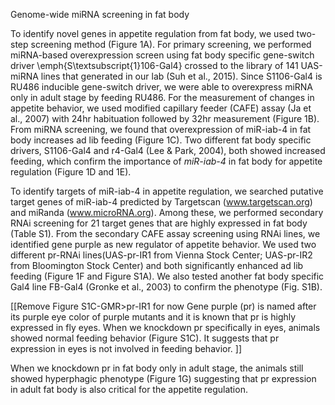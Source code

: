 
Genome-wide miRNA screening in fat body

To identify novel genes in appetite regulation from fat body, we used two-step screening method (Figure 1A). For primary screening, we performed miRNA-based overexpression screen using fat body specific gene-switch driver \emph{S\textsubscript{1}106-Gal4} crossed to the library of 141 UAS-miRNA lines that generated in our lab (Suh et al., 2015). Since S1106-Gal4 is RU486 inducible gene-switch driver, we were able to overexpress miRNA only in adult stage by feeding RU486. For the measurement of changes in appetite behavior, we used modified capillary feeder (CAFE) assay (Ja et al., 2007) with 24hr habituation followed by 32hr measurement (Figure 1B). From miRNA screening, we found that overexpression of miR-iab-4 in fat body increases ad lib feeding (Figure 1C). Two different fat body specific drivers, S1106-Gal4 and r4-Gal4 (Lee & Park, 2004), both showed increased feeding, which confirm the importance of _miR-iab-4_ in fat body for appetite regulation (Figure 1D and 1E).

To identify targets of miR-iab-4 in appetite regulation, we searched putative target genes of miR-iab-4 predicted by Targetscan (www.targetscan.org) and miRanda (www.microRNA.org). Among these, we performed secondary RNAi screening for 21 target genes that are highly expressed in fat body (Table S1). From the secondary CAFE assay screening using RNAi lines, we identified gene purple as new regulator of appetite behavior. We used two different pr-RNAi lines(UAS-pr-IR1 from Vienna Stock Center; UAS-pr-IR2 from Bloomington Stock Center) and both significantly enhanced ad lib feeding (Figure 1F and Figure S1A). We also tested another fat body specific Gal4 line FB-Gal4 (Gronke et al., 2003) to confirm the phenotype (Fig. S1B). 

[[Remove Figure S1C-GMR>pr-IR1 for now
Gene purple (pr) is named after its purple eye color of purple mutants and it is known that pr is highly expressed in fly eyes. When we knockdown pr specifically in eyes, animals showed normal feeding behavior (Figure S1C). It suggests that pr expression in eyes is not involved in feeding behavior. ]]

When we knockdown pr in fat body only in adult stage, the animals still showed hyperphagic phenotype (Figure 1G) suggesting that pr expression in adult fat body is also critical for the appetite regulation.
